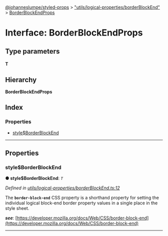 [@johanneslumpe/styled-props](../README.md) > ["utils/logical-properties/borderBlockEnd"](../modules/_utils_logical_properties_borderblockend_.md) > [BorderBlockEndProps](../interfaces/_utils_logical_properties_borderblockend_.borderblockendprops.md)

# Interface: BorderBlockEndProps

## Type parameters
#### T 
## Hierarchy

**BorderBlockEndProps**

## Index

### Properties

* [style$BorderBlockEnd](_utils_logical_properties_borderblockend_.borderblockendprops.md#style_borderblockend)

---

## Properties

<a id="style_borderblockend"></a>

###  style$BorderBlockEnd

**● style$BorderBlockEnd**: *`T`*

*Defined in [utils/logical-properties/borderBlockEnd.ts:12](https://github.com/johanneslumpe/styled-props/blob/8e709f1/src/utils/logical-properties/borderBlockEnd.ts#L12)*

The **`border-block-end`** CSS property is a shorthand property for setting the individual logical block-end border property values in a single place in the style sheet.

*__see__*: [https://developer.mozilla.org/docs/Web/CSS/border-block-end](https://developer.mozilla.org/docs/Web/CSS/border-block-end)

___

